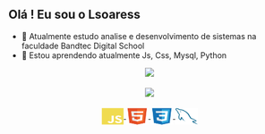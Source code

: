 ## Olá ! Eu sou o Lsoaress

- 🔭 Atualmente estudo analise e desenvolvimento de sistemas na faculdade Bandtec Digital School
- 📒 Estou aprendendo atualmente Js, Css, Mysql, Python


<div align="center">
  <a href="https://github.com/lsoaress">
  <img height="180em" src="https://github-readme-stats.vercel.app/api?username=lsoaress&show_icons=true&theme=midnight-purple&include_all_commits=true&count_private=true"/><br><br>
  <img height="180em" src="https://github-readme-stats.vercel.app/api/top-langs/?username=lsoaress&layout=compact&langs_count=7&theme=midnight-purple"/>
</div>
  
  <div align="center" style="display: inline_block"><br>
  <img align="center" alt="jp-Js" height="30" width="40" src="https://raw.githubusercontent.com/devicons/devicon/master/icons/javascript/javascript-plain.svg">
  <img align="center" alt="jp-HTML" height="30" width="40" src="https://raw.githubusercontent.com/devicons/devicon/master/icons/html5/html5-original.svg">
  <img align="center" alt="jp-CSS" height="30" width="40" src="https://raw.githubusercontent.com/devicons/devicon/master/icons/css3/css3-original.svg">
  <img align="center" alt="Rogerio-Mysql" height="30" width="40" src="https://raw.githubusercontent.com/devicons/devicon/master/icons/mysql/mysql-original.svg">
 

